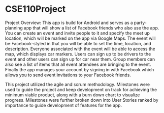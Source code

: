 # CSE110Project

Project Overview:
This app is build for Android and serves as a party-planning app that will show a list of Facebook friends who also use the app. You can create an event and invite people to it and specify the meet up location, which will be marked on the app via Google Maps. The event will be Facebook-styled in that you will be able to set the time, location, and description. Everyone associated with the event will be able to access the map, which displays car markers. Users can sign up to be drivers to the event and other users can sign up for car near them. Group members can also see a list of items that all event attendees are bringing to the event. Finally the app manages your account by signing in with Facebook which allows you to send event invitations to your Facebook friends.

This project utilized the agile and scrum methodology. Milestones were used to guide the project and keep development on track for achieving the minimum viable product, along with a burn down chart to visualize progress. Milestones were further broken down into User Stories ranked by importance to guide development of features for the app.
